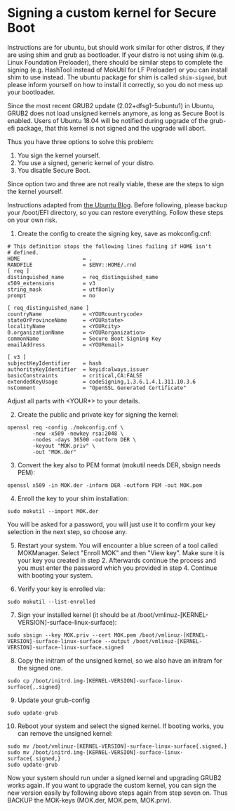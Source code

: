# Signing a custom kernel for Secure Boot

Instructions are for ubuntu, but should work similar for other distros, if they are using shim
and grub as bootloader. If your distro is not using shim (e.g. Linux Foundation Preloader), there
should be similar steps to complete the signing (e.g. HashTool instead of MokUtil for LF Preloader)
or you can install shim to use instead. The ubuntu package for shim is called `shim-signed`, but
please inform yourself on how to install it correctly, so you do not mess up your bootloader.

Since the most recent GRUB2 update (2.02+dfsg1-5ubuntu1) in Ubuntu, GRUB2 does not load unsigned
kernels anymore, as long as Secure Boot is enabled. Users of Ubuntu 18.04 will be notified during
upgrade of the grub-efi package, that this kernel is not signed and the upgrade will abort.

Thus you have three options to solve this problem:

1. You sign the kernel yourself.
2. You use a signed, generic kernel of your distro.
3. You disable Secure Boot.

Since option two and three are not really viable, these are the steps to sign the kernel yourself.

Instructions adapted from [the Ubuntu Blog](https://blog.ubuntu.com/2017/08/11/how-to-sign-things-for-secure-boot).
Before following, please backup your /boot/EFI directory, so you can restore everything. Follow
these steps on your own risk.

1. Create the config to create the signing key, save as mokconfig.cnf:
```
# This definition stops the following lines failing if HOME isn't
# defined.
HOME                    = .
RANDFILE                = $ENV::HOME/.rnd 
[ req ]
distinguished_name      = req_distinguished_name
x509_extensions         = v3
string_mask             = utf8only
prompt                  = no

[ req_distinguished_name ]
countryName             = <YOURcountrycode>
stateOrProvinceName     = <YOURstate>
localityName            = <YOURcity>
0.organizationName      = <YOURorganization>
commonName              = Secure Boot Signing Key
emailAddress            = <YOURemail>

[ v3 ]
subjectKeyIdentifier    = hash
authorityKeyIdentifier  = keyid:always,issuer
basicConstraints        = critical,CA:FALSE
extendedKeyUsage        = codeSigning,1.3.6.1.4.1.311.10.3.6
nsComment               = "OpenSSL Generated Certificate"
```
Adjust all parts with <YOUR*> to your details.

2. Create the public and private key for signing the kernel:
```
openssl req -config ./mokconfig.cnf \
        -new -x509 -newkey rsa:2048 \
        -nodes -days 36500 -outform DER \
        -keyout "MOK.priv" \
        -out "MOK.der"
```

3. Convert the key also to PEM format (mokutil needs DER, sbsign needs PEM):
```
openssl x509 -in MOK.der -inform DER -outform PEM -out MOK.pem
```

4. Enroll the key to your shim installation:
```
sudo mokutil --import MOK.der
```
You will be asked for a password, you will just use it to confirm your key selection in the
next step, so choose any.

5. Restart your system. You will encounter a blue screen of a tool called MOKManager.
Select "Enroll MOK" and then "View key". Make sure it is your key you created in step 2.
Afterwards continue the process and you must enter the password which you provided in
step 4. Continue with booting your system.

6. Verify your key is enrolled via:
```
sudo mokutil --list-enrolled
```

7. Sign your installed kernel (it should be at /boot/vmlinuz-[KERNEL-VERSION]-surface-linux-surface):
```
sudo sbsign --key MOK.priv --cert MOK.pem /boot/vmlinuz-[KERNEL-VERSION]-surface-linux-surface --output /boot/vmlinuz-[KERNEL-VERSION]-surface-linux-surface.signed
```

8. Copy the initram of the unsigned kernel, so we also have an initram for the signed one.
```
sudo cp /boot/initrd.img-[KERNEL-VERSION]-surface-linux-surface{,.signed}
```

9. Update your grub-config
```
sudo update-grub
```

10. Reboot your system and select the signed kernel. If booting works, you can remove the unsigned kernel:
```
sudo mv /boot/vmlinuz-[KERNEL-VERSION]-surface-linux-surface{.signed,}
sudo mv /boot/initrd.img-[KERNEL-VERSION]-surface-linux-surface{.signed,}
sudo update-grub
```

Now your system should run under a signed kernel and upgrading GRUB2 works again. If you want
to upgrade the custom kernel, you can sign the new version easily by following above steps
again from step seven on. Thus BACKUP the MOK-keys (MOK.der, MOK.pem, MOK.priv).